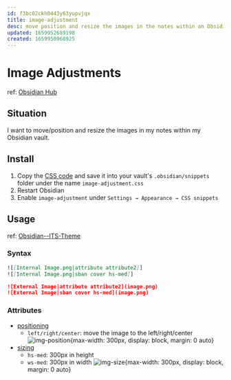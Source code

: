 ```yaml
---
id: f3bc02ckh0443y63yupvjqx
title: image-adjustment
desc: move position and resize the images in the notes within an Obsidian vault
updated: 1659952689198
created: 1659950968925
---
```

# Image Adjustments

ref: [Obsidian Hub](https://publish.obsidian.md/hub/02+-+Community+Expansions/02.05+All+Community+Expansions/CSS+Snippets/Image+Adjustments)

## Situation

I want to move/position and resize the images in my notes within my Obsidian vault.

## Install

1. Copy the [CSS code](https://gist.github.com/h7b/b16d10557d064d89f22f17ef35a6b411) and save it into your vault's `.obsidian/snippets` folder under the name `image-adjustment.css`
2. Restart Obsidian
3. Enable `image-adjustment` under `Settings → Appearance → CSS snippets`

## Usage

ref: [Obsidian--ITS-Theme](https://github.com/SlRvb/Obsidian--ITS-Theme/blob/main/Guide/Image-Positions.md)

### Syntax

```markdown
![[Internal Image.png|attribute attribute2]]
![[Internal Image.png|sban cover hs-med]]

![External Image|attribute attribute2](image.png)
![External Image|sban cover hs-med](image.png)
```

### Attributes

- [positioning](https://github.com/SlRvb/Obsidian--ITS-Theme/blob/main/Guide/Image-Positions.md#leftrightcenter)
    - `left/right/center`: move the image to the left/right/center
    ![img-position](https://github.com/SlRvb/Obsidian--ITS-Theme/raw/main/Images/Image_Adjustments-Simple-Positions.png){max-width: 300px, display: block, margin: 0 auto}
- [sizing](https://github.com/SlRvb/Obsidian--ITS-Theme/blob/main/Guide/Image-Positions.md#sizing)
    - `hs-med`: 300px in height
    - `ws-med`: 300px in width
    ![img-size](https://github.com/SlRvb/Obsidian--ITS-Theme/raw/main/Images/Image_Adjustments-Custom-Sizing.png){max-width: 300px, display: block, margin: 0 auto}